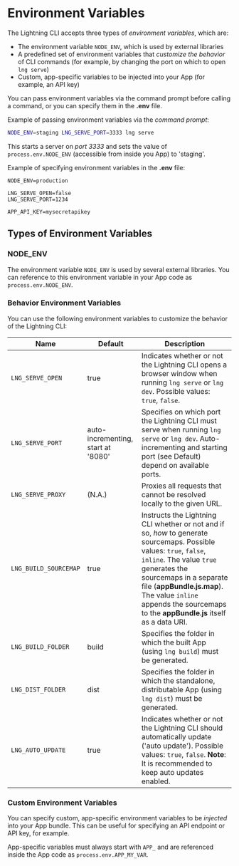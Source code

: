 # Environment Variables

The Lightning CLI accepts three types of *environment variables*, which are:

* The environment variable `NODE_ENV`, which is used by external libraries
* A predefined set of environment variables that *customize the behavior* of CLI commands (for example, by changing the port on which to open `lng serve`)
* Custom, app-specific variables to be injected into your App (for example, an API key)

You can pass environment variables via the command prompt before calling a command, or you can specify them in the **.env** file.

Example of passing environment variables via the *command prompt*:

```bash
NODE_ENV=staging LNG_SERVE_PORT=3333 lng serve
```

This starts a server on *port 3333* and sets the value of `process.env.NODE_ENV` (accessible from inside you App) to 'staging'.

Example of specifying environment variables in the **.env** file:

```
NODE_ENV=production

LNG_SERVE_OPEN=false
LNG_SERVE_PORT=1234

APP_API_KEY=mysecretapikey
```

## Types of Environment Variables

### NODE_ENV

The environment variable `NODE_ENV` is used by several external libraries. You can reference to this environment variable in your App code as `process.env.NODE_ENV`.

### Behavior Environment Variables

You can use the following environment variables to customize the behavior of the Lightning CLI:

| Name | Default | Description |
|---|---|---|
| `LNG_SERVE_OPEN` | true | Indicates whether or not the Lightning CLI opens a browser window when running `lng serve` or `lng dev`. Possible values: `true`, `false`. |
| `LNG_SERVE_PORT` | auto-incrementing, start at '8080' | Specifies on which port the Lightning CLI must serve when running `lng serve` or `lng dev`. Auto-incrementing and starting port (see Default) depend on available ports. |
| `LNG_SERVE_PROXY` | (N.A.) | Proxies all requests that cannot be resolved locally to the given URL. |
| `LNG_BUILD_SOURCEMAP` | true | Instructs the Lightning CLI whether or not and if so, *how* to generate sourcemaps. Possible values: `true`, `false`, `inline`. The value `true` generates the sourcemaps in a separate file (**appBundle.js.map**). The value `inline` appends the sourcemaps to the **appBundle.js** itself as a data URI. |
| `LNG_BUILD_FOLDER` | build | Specifies the folder in which the built App (using `lng build`) must be generated. |
| `LNG_DIST_FOLDER` | dist | Specifies the folder in which the standalone, distributable App (using `lng dist`) must be generated. |
| `LNG_AUTO_UPDATE` | true | Indicates whether or not the Lightning CLI should automatically update ('auto update'). Possible values: `true`, `false`. **Note**: It is recommended to keep auto updates enabled. |

### Custom Environment Variables

You can specify custom, app-specific environment variables to be  *injected* into your App bundle. This can be useful for specifying an API endpoint or API key, for example.

App-specific variables must always start with `APP_` and are referenced inside the App code as `process.env.APP_MY_VAR`.
